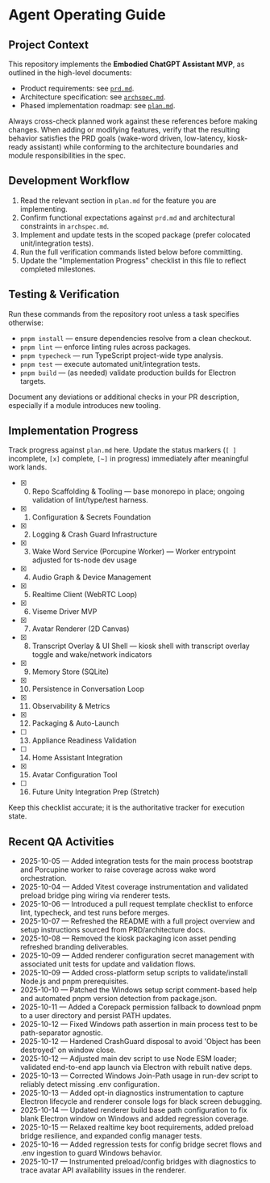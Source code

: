 # Agent Operating Guide

## Project Context
This repository implements the **Embodied ChatGPT Assistant MVP**, as outlined in the high-level documents:
- Product requirements: see [`prd.md`](./prd.md).
- Architecture specification: see [`archspec.md`](./archspec.md).
- Phased implementation roadmap: see [`plan.md`](./plan.md).

Always cross-check planned work against these references before making changes. When adding or modifying features, verify that the resulting behavior satisfies the PRD goals (wake-word driven, low-latency, kiosk-ready assistant) while conforming to the architecture boundaries and module responsibilities in the spec.

## Development Workflow
1. Read the relevant section in `plan.md` for the feature you are implementing.
2. Confirm functional expectations against `prd.md` and architectural constraints in `archspec.md`.
3. Implement and update tests in the scoped package (prefer colocated unit/integration tests).
4. Run the full verification commands listed below before committing.
5. Update the "Implementation Progress" checklist in this file to reflect completed milestones.

## Testing & Verification
Run these commands from the repository root unless a task specifies otherwise:
- `pnpm install` — ensure dependencies resolve from a clean checkout.
- `pnpm lint` — enforce linting rules across packages.
- `pnpm typecheck` — run TypeScript project-wide type analysis.
- `pnpm test` — execute automated unit/integration tests.
- `pnpm build` — (as needed) validate production builds for Electron targets.

Document any deviations or additional checks in your PR description, especially if a module introduces new tooling.

## Implementation Progress
Track progress against `plan.md` here. Update the status markers (`[ ]` incomplete, `[x]` complete, `[~]` in progress) immediately after meaningful work lands.

- [x] 0. Repo Scaffolding & Tooling — base monorepo in place; ongoing validation of lint/type/test harness.
- [x] 1. Configuration & Secrets Foundation
- [x] 2. Logging & Crash Guard Infrastructure
- [x] 3. Wake Word Service (Porcupine Worker) — Worker entrypoint adjusted for ts-node dev usage
- [x] 4. Audio Graph & Device Management
- [x] 5. Realtime Client (WebRTC Loop)
- [x] 6. Viseme Driver MVP
- [x] 7. Avatar Renderer (2D Canvas)
- [x] 8. Transcript Overlay & UI Shell — kiosk shell with transcript overlay toggle and wake/network indicators
- [x] 9. Memory Store (SQLite)
- [x] 10. Persistence in Conversation Loop
- [x] 11. Observability & Metrics
- [x] 12. Packaging & Auto-Launch
- [ ] 13. Appliance Readiness Validation
- [ ] 14. Home Assistant Integration
- [x] 15. Avatar Configuration Tool
- [ ] 16. Future Unity Integration Prep (Stretch)

Keep this checklist accurate; it is the authoritative tracker for execution state.

## Recent QA Activities

- 2025-10-05 — Added integration tests for the main process bootstrap and Porcupine worker to raise coverage across wake word orchestration.
- 2025-10-04 — Added Vitest coverage instrumentation and validated preload bridge ping wiring via renderer tests.
- 2025-10-06 — Introduced a pull request template checklist to enforce lint, typecheck, and test runs before merges.
- 2025-10-07 — Refreshed the README with a full project overview and setup instructions sourced from PRD/architecture docs.
- 2025-10-08 — Removed the kiosk packaging icon asset pending refreshed branding deliverables.
- 2025-10-09 — Added renderer configuration secret management with associated unit tests for update and validation flows.
- 2025-10-09 — Added cross-platform setup scripts to validate/install Node.js and pnpm prerequisites.
- 2025-10-10 — Patched the Windows setup script comment-based help and automated pnpm version detection from package.json.
- 2025-10-11 — Added a Corepack permission fallback to download pnpm to a user directory and persist PATH updates.
- 2025-10-12 — Fixed Windows path assertion in main process test to be path-separator agnostic.
- 2025-10-12 — Hardened CrashGuard disposal to avoid 'Object has been destroyed' on window close.
- 2025-10-12 — Adjusted main dev script to use Node ESM loader; validated end-to-end app launch via Electron with rebuilt native deps.
- 2025-10-13 — Corrected Windows Join-Path usage in run-dev script to reliably detect missing .env configuration.
- 2025-10-13 — Added opt-in diagnostics instrumentation to capture Electron lifecycle and renderer console logs for black screen debugging.
- 2025-10-14 — Updated renderer build base path configuration to fix blank Electron window on Windows and added regression coverage.
- 2025-10-15 — Relaxed realtime key boot requirements, added preload bridge resilience, and expanded config manager tests.
- 2025-10-16 — Added regression tests for config bridge secret flows and .env ingestion to guard Windows behavior.
- 2025-10-17 — Instrumented preload/config bridges with diagnostics to trace avatar API availability issues in the renderer.

